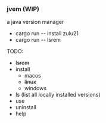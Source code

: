 ### jvem (WIP)

a java version manager

- cargo run -- install zulu21
- cargo run -- lsrem

TODO:
- ~~lsrem~~
- install
    - macos
    - ~~linux~~ 
    - windows
- ls (list all locally installed versions)
- use
- uninstall
- help